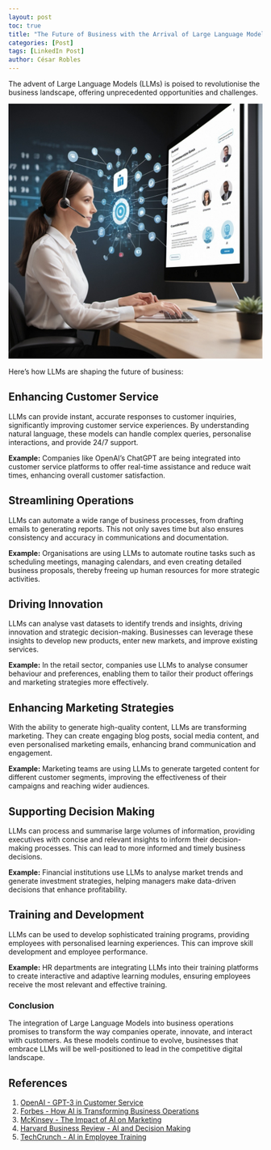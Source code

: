 ```yaml
---
layout: post
toc: true
title: "The Future of Business with the Arrival of Large Language Models (LLMs)"
categories: [Post]
tags: [LinkedIn Post]
author: César Robles
---
```

The advent of Large Language Models (LLMs) is poised to revolutionise the business landscape, offering unprecedented opportunities and challenges. 

![The Future of Business with the Arrival of Large Language Models (LLMs)](/imag/post_images/future_business_ai.jpg)

Here’s how LLMs are shaping the future of business:

## Enhancing Customer Service

LLMs can provide instant, accurate responses to customer inquiries, significantly improving customer service experiences. By understanding natural language, these models can handle complex queries, personalise interactions, and provide 24/7 support.

**Example:** 
Companies like OpenAI’s ChatGPT are being integrated into customer service platforms to offer real-time assistance and reduce wait times, enhancing overall customer satisfaction.

## Streamlining Operations

LLMs can automate a wide range of business processes, from drafting emails to generating reports. This not only saves time but also ensures consistency and accuracy in communications and documentation.

**Example:** 
Organisations are using LLMs to automate routine tasks such as scheduling meetings, managing calendars, and even creating detailed business proposals, thereby freeing up human resources for more strategic activities.

## Driving Innovation

LLMs can analyse vast datasets to identify trends and insights, driving innovation and strategic decision-making. Businesses can leverage these insights to develop new products, enter new markets, and improve existing services.

**Example:** 
In the retail sector, companies use LLMs to analyse consumer behaviour and preferences, enabling them to tailor their product offerings and marketing strategies more effectively.

## Enhancing Marketing Strategies

With the ability to generate high-quality content, LLMs are transforming marketing. They can create engaging blog posts, social media content, and even personalised marketing emails, enhancing brand communication and engagement.

**Example:** 
Marketing teams are using LLMs to generate targeted content for different customer segments, improving the effectiveness of their campaigns and reaching wider audiences.

## Supporting Decision Making

LLMs can process and summarise large volumes of information, providing executives with concise and relevant insights to inform their decision-making processes. This can lead to more informed and timely business decisions.

**Example:** 
Financial institutions use LLMs to analyse market trends and generate investment strategies, helping managers make data-driven decisions that enhance profitability.

## Training and Development

LLMs can be used to develop sophisticated training programs, providing employees with personalised learning experiences. This can improve skill development and employee performance.

**Example:** 
HR departments are integrating LLMs into their training platforms to create interactive and adaptive learning modules, ensuring employees receive the most relevant and effective training.

### Conclusion

The integration of Large Language Models into business operations promises to transform the way companies operate, innovate, and interact with customers. As these models continue to evolve, businesses that embrace LLMs will be well-positioned to lead in the competitive digital landscape.

## References

1. [OpenAI - GPT-3 in Customer Service](https://openai.com/)
2. [Forbes - How AI is Transforming Business Operations](https://www.forbes.com/sites/forbestechcouncil/2021/03/16/how-ai-is-transforming-business-operations/)
3. [McKinsey - The Impact of AI on Marketing](https://www.mckinsey.com/business-functions/marketing-and-sales/our-insights/the-impact-of-ai-on-marketing)
4. [Harvard Business Review - AI and Decision Making](https://hbr.org/2018/07/ai-and-decision-making)
5. [TechCrunch - AI in Employee Training](https://techcrunch.com/2021/08/05/ai-in-employee-training/)